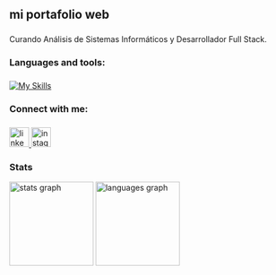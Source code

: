 <h2 align="left">mi portafolio web</h2>

###

<p align="left">Curando Análisis de Sistemas Informáticos y Desarrollador Full Stack.</p>

###

<h3 align="left">Languages and tools:</h3>

###

[![My Skills](https://skillicons.dev/icons?i=html,css,js,php,laravel,react,nodejs,express,bootstrap,postgres,mongodb,mysql,git,vscode,postman,docker)](https://skillicons.dev)

###

<h3 align="left">Connect with me:</h3>

###

<div align="left">
  <a href="https://linkedin.com/in/gabriel-william-039b97306" target="_blank">
    <img src="https://img.shields.io/static/v1?message=LinkedIn&logo=linkedin&label=&color=0077B5&logoColor=white&labelColor=&style=for-the-badge" height="35" alt="linkedin logo"  />
  </a>
  <a href="https://www.instagram.com/20y_gabriel/" target="_blank">
    <img src="https://img.shields.io/static/v1?message=Instagram&logo=instagram&label=&color=E4405F&logoColor=white&labelColor=&style=for-the-badge" height="35" alt="instagram logo"  />
  </a>
</div>

###

<h3 align="left">Stats</h3>
<div align="left">
  <img src="https://github-readme-stats.vercel.app/api?username=gabrielwsa&hide_title=false&hide_rank=false&show_icons=true&include_all_commits=true&count_private=true&disable_animations=false&theme=dracula&locale=en&hide_border=false" height="150" alt="stats graph" />
  <img src="https://github-readme-stats.vercel.app/api/top-langs?username=gabrielwsa&locale=en&hide_title=false&layout=compact&card_width=320&langs_count=5&theme=dracula&hide_border=false" height="150" alt="languages graph" />
</div>

###
